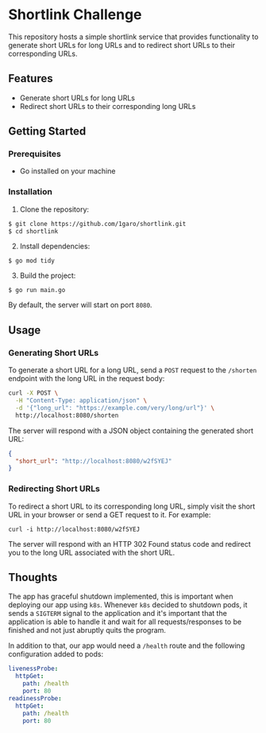 # Shortlink Challenge

This repository hosts a simple shortlink service that provides functionality to generate short URLs for long URLs and to redirect short URLs to their corresponding URLs.

## Features

- Generate short URLs for long URLs
- Redirect short URLs to their corresponding long URLs

## Getting Started

### Prerequisites

- Go installed on your machine

### Installation

1. Clone the repository:

```bash
$ git clone https://github.com/1garo/shortlink.git
$ cd shortlink
```

2. Install dependencies:

`$ go mod tidy`

3. Build the project:

`$ go run main.go`


By default, the server will start on port `8080`.

## Usage

### Generating Short URLs

To generate a short URL for a long URL, send a `POST` request to the `/shorten` endpoint with the long URL in the request body:

```bash
curl -X POST \
  -H "Content-Type: application/json" \
  -d '{"long_url": "https://example.com/very/long/url"}' \
  http://localhost:8080/shorten
```

The server will respond with a JSON object containing the generated short URL:

```json
{
  "short_url": "http://localhost:8080/w2fSYEJ"
}
```

### Redirecting Short URLs
To redirect a short URL to its corresponding long URL, simply visit the short URL in your browser or send a GET request to it. For example:

`curl -i http://localhost:8080/w2fSYEJ`

The server will respond with an HTTP 302 Found status code and redirect you to the long URL associated with the short URL.

## Thoughts

The app has graceful shutdown implemented, this is important when deploying our app using `k8s`. Whenever `k8s` decided to shutdown pods, it sends a `SIGTERM` signal to the application and it's important that the application is able to handle it and wait for all requests/responses to be finished and not just abruptly quits the program.

In addition to that, our app would need a `/health` route and the following configuration added to pods:
```yaml
livenessProbe:
  httpGet:
    path: /health
    port: 80
readinessProbe:
  httpGet:
    path: /health
    port: 80
```